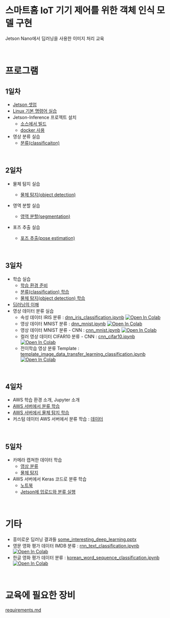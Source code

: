 # 스마트홈 IoT 기기 제어를 위한 객체 인식 모델 구현

Jetson Nano에서 딥러닝을 사용한 이미지 처리 교육

<br>

# 프로그램

## 1일차

- [Jetson 셋업](jetson_setup.pdf)
- [Linux 기본 명령어 실습](linux_commands.md)
- Jetson-Inference 프로젝트 설치
    - [소스에서 빌드](jetson_inference/setup_from_source.md)
    - [docker 사용](jetson_inference/setup_by_docker.md)
- 영상 분류 실습
    - [분류(classificaiton)](jetson_inference/execute_classification.md)

<br>

## 2일차
- 물체 탐지 실습
    - [물체 탐지(object detection)](jetson_inference/execute_object_detection.md)

- 영역 분할 실습
    - [영역 분할(segmentation)](jetson_inference/execute_segmentation.md)

- 포즈 추출 실습
    - [포즈 추출(pose estimation)](jetson_inference/execute_pose_estimation.md)

<br>

## 3일차
- 학습 실습
    - [학습 환경 준비](jetson_inference/prepare_training.md)
    - [분류(classification) 학습](jetson_inference/train_classification.md)
    - [물체 탐지(object detection) 학습](jetson_inference/train_object_detection.md)
- [딥러닝의 이해](deep_learning_intro.pptx)
- 영상 데이터 분류 실습
    - 속성 데이터 IRIS 분류 : [dnn_iris_classification.ipynb](./deep_learning/dnn_iris_classification.ipynb) [![Open In Colab](https://colab.research.google.com/assets/colab-badge.svg)](https://colab.research.google.com/github/dhrim/cau_2021/blob/master/material/deep_learning/dnn_iris_classification.ipynb)
    - 영상 데이터 MNIST 분류 : [dnn_mnist.ipynb](./deep_learning/dnn_mnist.ipynb) [![Open In Colab](https://colab.research.google.com/assets/colab-badge.svg)](https://colab.research.google.com/github/dhrim/cau_2021/blob/master/material/deep_learning/dnn_mnist.ipynb)
    - 영상 데이터 MNIST 분류 - CNN : [cnn_mnist.ipynb](./deep_learning/cnn_mnist.ipynb) [![Open In Colab](https://colab.research.google.com/assets/colab-badge.svg)](https://colab.research.google.com/github/dhrim/cau_2021/blob/master/material/deep_learning/cnn_mnist.ipynb)
    - 컬러 영상 데이터 CIFAR10 분류 - CNN : [cnn_cifar10.ipynb](./deep_learning/cnn_cifar10.ipynb) [![Open In Colab](https://colab.research.google.com/assets/colab-badge.svg)](https://colab.research.google.com/github/dhrim/cau_2021/blob/master/material/deep_learning/cnn_cifar10.ipynb)
    - 전이학습 영상 분류 Template : [template_image_data_transfer_learning_classification.ipynb](./deep_learning/template_image_data_transfer_learning_classification.ipynb) [![Open In Colab](https://colab.research.google.com/assets/colab-badge.svg)](https://colab.research.google.com/github/dhrim/cau_2021/blob/master/material/deep_learning/template_image_data_transfer_learning_classification.ipynb)

<br>

## 4일차

- AWS 학습 환경 소개, Jupyter 소개
- [AWS 서버에서 분류 학습](jetson_inference/train_classification_on_server.md)
- [AWS 서버에서 물체 탐지 학습](jetson_inference/train_object_detection_on_server.md)
- 커스텀 데이터 AWS 서버에서 분류 학습 : [데이터](data/flowers_prepared.zip)

<br>

## 5일차
- 카메라 캡쳐한 데이터 학습
    - [영상 분류](jetson_inference/train_classification_thumb_up_down.md)
    - [물체 탐지](jetson_inference/train_object_detection_with_custom_data.md)    
- AWS 서버에서 Keras 코드로 분류 학습
    - [노트북](jetson_inference/train_classification_on_server_on_keras.ipynb)
    - [Jetson에 업로드와 분류 실행](jetson_inference/execute_classification_by_uploaded_model.md)

<br>

# 기타

- 흥미로운 딥러닝 결과들 [some_interesting_deep_learning.pptx](some_interesting_deep_learning.pptx)
- 영문 영화 평가 데이터 IMDB 분류 : [rnn_text_classification.ipynb](./deep_learning/rnn_text_classification.ipynb) [![Open In Colab](https://colab.research.google.com/assets/colab-badge.svg)](https://colab.research.google.com/github/dhrim/cau_2021/blob/master/material/deep_learning/rnn_text_classification.ipynb)
- 한글 영화 평가 데이터 분류 : [korean_word_sequence_classification.ipynb](./deep_learning/korean_word_sequence_classification.ipynb) [![Open In Colab](https://colab.research.google.com/assets/colab-badge.svg)](https://colab.research.google.com/github/dhrim/cau_2021/blob/master/material/deep_learning/korean_word_sequence_classification.ipynb)


<br>

# 교육에 필요한 장비
[requirements.md](requirements.md)